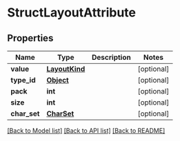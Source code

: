 # StructLayoutAttribute

## Properties
Name | Type | Description | Notes
------------ | ------------- | ------------- | -------------
**value** | [**LayoutKind**](LayoutKind.md) |  | [optional] 
**type_id** | [**Object**](Object.md) |  | [optional] 
**pack** | **int** |  | [optional] 
**size** | **int** |  | [optional] 
**char_set** | [**CharSet**](CharSet.md) |  | [optional] 

[[Back to Model list]](../README.md#documentation-for-models) [[Back to API list]](../README.md#documentation-for-api-endpoints) [[Back to README]](../README.md)


